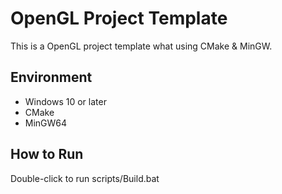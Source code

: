 # OpenGL Project Template
This is a OpenGL project template what using CMake & MinGW.

## Environment
- Windows 10 or later
- CMake
- MinGW64

## How to Run
Double-click to run scripts/Build.bat
